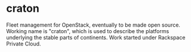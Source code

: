 # craton
Fleet management for OpenStack, eventually to be made open source. Working name is "craton", which is used to describe the platforms underlying the stable parts of continents. Work started under Rackspace Private Cloud.
